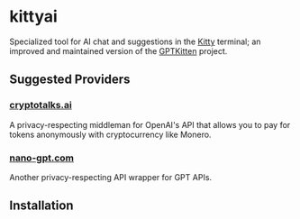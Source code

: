 # kittyai

Specialized tool for AI chat and suggestions in the [Kitty](https://sw.kovidgoyal.net/kitty) terminal; an improved and maintained version of the [GPTKitten](https://github.com/TIAcode/GPTKitten) project.

## Suggested Providers

### [cryptotalks.ai](cryptotalks.ai)

A privacy-respecting middleman for OpenAI's API that allows you to pay for tokens anonymously with cryptocurrency like Monero.

### [nano-gpt.com](nano-gpt.com)

Another privacy-respecting API wrapper for GPT APIs.

## Installation


